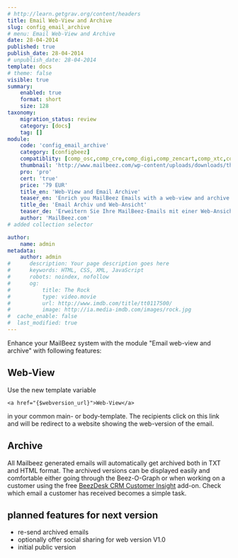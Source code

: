 ```yaml
---
# http://learn.getgrav.org/content/headers
title: Email Web-View and Archive
slug: config_email_archive
# menu: Email Web-View and Archive
date: 28-04-2014
published: true
publish_date: 28-04-2014
# unpublish_date: 28-04-2014
template: docs
# theme: false
visible: true
summary:
    enabled: true
    format: short
    size: 128
taxonomy:
    migration_status: review
    category: [docs]
    tag: []
module:
    code: 'config_email_archive'
    category: [configbeez]
    compatiblity: [comp_osc,comp_cre,comp_digi,comp_zencart,comp_xtc,comp_gambio]
    thumbnail: 'http://www.mailbeez.com/wp-content/uploads/downloads/thumbnails/2014/04/icon_32.png'
    pro: 'pro'
    cert: 'true'
    price: '79 EUR'
    title_en: 'Web-View and Email Archive'
    teaser_en: 'Enrich you MailBeez Emails with a web-view and archive them'
    title_de: 'Email Archiv und Web-Ansicht'
    teaser_de: 'Erweitern Sie Ihre MailBeez-Emails mit einer Web-Ansicht und archivieren Sie diese.'
    author: 'MailBeez.com'
# added collection selector

author:
    name: admin
metadata:
    author: admin
#      description: Your page description goes here
#      keywords: HTML, CSS, XML, JavaScript
#      robots: noindex, nofollow
#      og:
#          title: The Rock
#          type: video.movie
#          url: http://www.imdb.com/title/tt0117500/
#          image: http://ia.media-imdb.com/images/rock.jpg
#  cache_enable: false
#  last_modified: true
---
```


Enhance your MailBeez system with the module "Email web-view and archive" with following features:

## Web-View

Use the new template variable

 
    <a href="{$webversion_url}">Web-View</a>


in your common main- or body-template. The recipients click on this link and will be redirect to a website showing the web-version of the email.

## Archive

All Mailbeez generated emails will automatically get archived both in TXT and HTML format. The archived versions can be displayed easily and comfortable either going through the Beez-O-Graph or when working on a customer using the free [BeezDesk CRM Customer Insight](/documentation/configbeez/config_customer_insight/) add-on. Check which email a customer has received becomes a simple task.

## planned features for next version

- re-send archived emails
- optionally offer social sharing for web version
V1.0
- initial public version